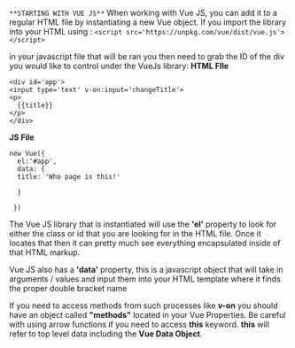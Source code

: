 `**STARTING WITH VUE JS**`
When working with Vue JS, you can add it to a regular HTML file by instantiating a new Vue object. If you import the library into your HTML using : `<script src='https://unpkg.com/vue/dist/vue.js'></script>`

in your javascript file that will be ran you then need to grab the ID of the div you would like to control under the VueJs library: 
**HTML FIle**

```
<div id='app'>
<input type='text' v-on:input='changeTitle'>
<p>
  {{title}}
</p>
</div>
```

**JS File**

```
new Vue({
  el:'#app',
  data: {
  title: 'Who page is this!'
  
  }
 
 })
```
The Vue JS library that is instantiated will use the **'el'** property to look for either the class or id that you are looking for in the HTML file. Once it locates that then it can pretty much see everything encapsulated inside of that HTML markup. 

Vue JS also has a **'data'** property, this is a javascript object that will take in arguments / values and input them into your HTML template where it finds the proper double bracket name

If you need to access methods from such processes like **v-on** you should have an object called **"methods"** located in your Vue Properties. Be careful with using arrow functions if you need to access **this** keyword. **this** will refer to top level data including the **Vue Data Object**. 
